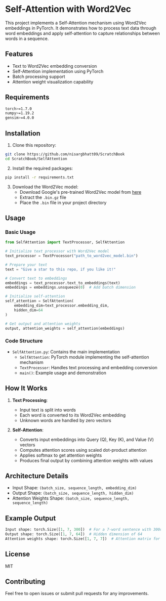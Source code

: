 # Self-Attention with Word2Vec

This project implements a Self-Attention mechanism using Word2Vec embeddings in PyTorch. It demonstrates how to process text data through word embeddings and apply self-attention to capture relationships between words in a sequence.

## Features

- Text to Word2Vec embedding conversion
- Self-Attention implementation using PyTorch
- Batch processing support
- Attention weight visualization capability

## Requirements

```bash
torch>=1.7.0
numpy>=1.19.2
gensim>=4.0.0
```

## Installation

1. Clone this repository:
```bash
git clone https://github.com/nisargbhatt09/ScratchBook
cd ScratchBook/SelfAttention
```

2. Install the required packages:
```bash
pip install -r requirements.txt
```

3. Download the Word2Vec model:
   - Download Google's pre-trained Word2Vec model from [here](https://drive.google.com/file/d/0B7XkCwpI5KDYNlNUTTlSS21pQmM/edit)
   - Extract the `.bin.gz` file
   - Place the `.bin` file in your project directory

## Usage

### Basic Usage

```python
from SelfAttention import TextProcessor, SelfAttention

# Initialize text processor with Word2Vec model
text_processor = TextProcessor("path_to_word2vec_model.bin")

# Prepare your text
text = "Give a star to this repo, if you like it!"

# Convert text to embeddings
embeddings = text_processor.text_to_embeddings(text)
embeddings = embeddings.unsqueeze(0)  # Add batch dimension

# Initialize self-attention
self_attention = SelfAttention(
    embedding_dim=text_processor.embedding_dim,
    hidden_dim=64
)

# Get output and attention weights
output, attention_weights = self_attention(embeddings)
```

### Code Structure

- `SelfAttention.py`: Contains the main implementation
  - `SelfAttention`: PyTorch module implementing the self-attention mechanism
  - `TextProcessor`: Handles text processing and embedding conversion
  - `main()`: Example usage and demonstration

## How It Works

1. **Text Processing**:
   - Input text is split into words
   - Each word is converted to its Word2Vec embedding
   - Unknown words are handled by zero vectors

2. **Self-Attention**:
   - Converts input embeddings into Query (Q), Key (K), and Value (V) vectors
   - Computes attention scores using scaled dot-product attention
   - Applies softmax to get attention weights
   - Produces final output by combining attention weights with values

## Architecture Details

- Input Shape: `(batch_size, sequence_length, embedding_dim)`
- Output Shape: `(batch_size, sequence_length, hidden_dim)`
- Attention Weights Shape: `(batch_size, sequence_length, sequence_length)`

## Example Output

```python
Input shape: torch.Size([1, 7, 300])  # For a 7-word sentence with 300d embeddings
Output shape: torch.Size([1, 7, 64])  # Hidden dimension of 64
Attention weights shape: torch.Size([1, 7, 7])  # Attention matrix for 7 words
```

## License

MIT

## Contributing

Feel free to open issues or submit pull requests for any improvements.

